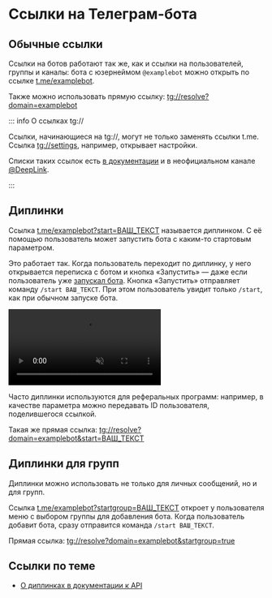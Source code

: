 # Ссылки на Телеграм-бота

## Обычные ссылки

Ссылки на ботов работают так же, как и ссылки на пользователей, группы и каналы:
бота с юзернеймом `@examplebot` можно открыть по ссылке [t.me/examplebot](https://t.me/examplebot).

Также можно использовать прямую ссылку:
[tg://resolve?domain=examplebot](tg://resolve?domain=examplebot)

::: info О ссылках tg://

Ссылки, начинающиеся на tg://, могут не только заменять ссылки t.me.
Ссылка [tg://settings](tg://settings), например, открывает настройки.

Списки таких ссылок есть [в документации](https://core.telegram.org/api/links) и в неофициальном
канале [@DeepLink](https://t.me/deeplink).

:::

## Диплинки

Ссылка [t.me/examplebot?start=ВАШ_ТЕКСТ](https://t.me/examplebot?start=ВАШ_ТЕКСТ) называется диплинком. С её помощью
пользователь может запустить бота с каким-то стартовым параметром.

Это работает так. Когда пользователь переходит по диплинку, у него открывается переписка с ботом и кнопка «Запустить» —
даже если пользователь уже [запускал бота](../chats/pm). Кнопка «Запустить» отправляет команду `/start ВАШ_ТЕКСТ`.
При этом пользователь увидит только `/start`, как при обычном запуске бота.

<video controls loop muted preload="auto">
<source src="/pictures/ru/start.webm" type="video/mp4">
</video>

Часто диплинки используются для реферальных программ: например, в качестве параметра можно передавать ID пользователя,
поделившегося ссылкой.

Такая же прямая ссылка: [tg://resolve?domain=examplebot&start=ВАШ_ТЕКСТ](tg://resolve?domain=examplebot&start=ВАШ_ТЕКСТ)

## Диплинки для групп

Диплинки можно использовать не только для личных сообщений, но и для групп.

Ссылка [t.me/examplebot?startgroup=ВАШ_ТЕКСТ](https://t.me/examplebot?startgroup=ВАШ_ТЕКСТ) откроет у пользователя меню
с выбором группы для добавления бота. Когда пользователь добавит бота, сразу отправится команда `/start ВАШ_ТЕКСТ`.

Прямая ссылка: [tg://resolve?domain=examplebot&startgroup=true](tg://resolve?domain=examplebot&startgroup=true)

## Ссылки по теме

- [О диплинках в документации к API](https://core.telegram.org/bots/features#deep-linking)
